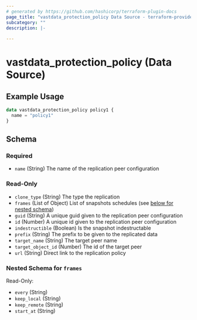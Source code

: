 ```yaml
---
# generated by https://github.com/hashicorp/terraform-plugin-docs
page_title: "vastdata_protection_policy Data Source - terraform-provider-vastdata"
subcategory: ""
description: |-
  
---
```


# vastdata_protection_policy (Data Source)



## Example Usage

```terraform
data vastdata_protection_policy policy1 {
  name = "policy1"
}
```

<!-- schema generated by tfplugindocs -->
## Schema

### Required

- `name` (String) The name of the replication peer configuration

### Read-Only

- `clone_type` (String) The type the replication
- `frames` (List of Object) List of snapshots schedules (see [below for nested schema](#nestedatt--frames))
- `guid` (String) A unique guid given to the  replication peer configuration
- `id` (Number) A unique id given to the replication peer configuration
- `indestructible` (Boolean) Is the snapshot indestructable
- `prefix` (String) The prefix to be given to the replicated data
- `target_name` (String) The target peer name
- `target_object_id` (Number) The id of the target peer
- `url` (String) Direct link to the replication policy

<a id="nestedatt--frames"></a>
### Nested Schema for `frames`

Read-Only:

- `every` (String)
- `keep_local` (String)
- `keep_remote` (String)
- `start_at` (String)
